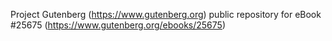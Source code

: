 Project Gutenberg (https://www.gutenberg.org) public repository for eBook #25675 (https://www.gutenberg.org/ebooks/25675)
